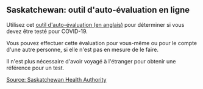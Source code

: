 ## Saskatchewan: outil d'auto-évaluation en ligne

Utilisez cet [outil d'auto-évaluation (en anglais)](https://www.saskatchewan.ca/government/health-care-administration-and-provider-resources/treatment-procedures-and-guidelines/emerging-public-health-issues/2019-novel-coronavirus/covid-19-self-assessment) pour déterminer si vous devez être testé pour COVID-19.

Vous pouvez effectuer cette évaluation pour vous-même ou pour le compte d'une autre personne, si elle n'est pas en mesure de le faire.

Il n'est plus nécessaire d'avoir voyagé à l'étranger pour obtenir une référence pour un test.

[Source: Saskatchewan Health Authority](https://www.saskhealthauthority.ca/)
